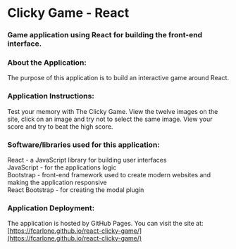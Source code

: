 # Clicky Game - React

### Game application using React for building the front-end interface.

### About the Application:
The purpose of this application is to build an interactive game around React.

### Application Instructions:
Test your memory with The Clicky Game. View the twelve images on the site, click on an image and try not to select the same image. View your score and try to beat the high score.

### Software/libraries used for this application:
React - a JavaScript library for building user interfaces  
JavaScript - for the applications logic  
Bootstrap - front-end framework used to create modern websites and making the application responsive  
React Bootstrap - for creating the modal plugin 

### Application Deployment:
The application is hosted by GitHub Pages. You can visit the site at:  
[https://fcarlone.github.io/react-clicky-game/](https://fcarlone.github.io/react-clicky-game/)
